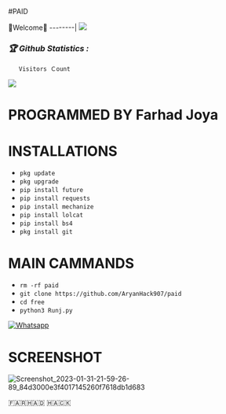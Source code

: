 
#PAID




🌺Welcome🌺
--------|
![](https://media.tenor.com/iVCiM9W7cvYAAAAd/welcome.gif)



<h3><b><i>🏆 Github Statistics :</i></b></h3>

       Visitors Ｃount
 <img src="https://profile-counter.glitch.me/AryanHack907/count.svg" />
</p>



# PROGRAMMED BY Farhad Joya 

# INSTALLATIONS

- `pkg update`
- `pkg upgrade`
- `pip install future`
- `pip install requests`
- `pip install mechanize`
- `pip install lolcat`
- `pip install bs4`
- `pkg install git`

# MAIN CAMMANDS

- `rm -rf paid`
- `git clone https://github.com/AryanHack907/paid`
- `cd free`
- `python3 Runj.py`

[![Whatsapp](https://img.shields.io/badge/Whatsapp-Aryan-deepgreen?style=flat-square&logo=whatsapp)](https://wa.me/+93780860907)

# SCREENSHOT


![Screenshot_2023-01-31-21-59-26-89_84d3000e3f4017145260f7618db1d683](https://github.com/AryanHack907/Free/blob/main/Screenshot_20230320-164936.png)

🇫‌🇦‌🇷‌🇭‌🇦‌🇩‌ 🇭‌🇦‌🇨‌🇰‌
